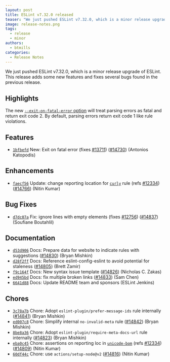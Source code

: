 ```yaml
---
layout: post
title: ESLint v7.32.0 released
teaser: "We just pushed ESLint v7.32.0, which is a minor release upgrade of ESLint. This release adds some new features and fixes several bugs found in the previous release."
image: release-notes.png
tags:
  - release
  - minor
authors:
  - btmills
categories:
  - Release Notes
---
```


We just pushed ESLint v7.32.0, which is a minor release upgrade of ESLint. This release adds some new features and fixes several bugs found in the previous release.

## Highlights

The new [`--exit-on-fatal-error` option](https://eslint.org/docs/user-guide/command-line-interface#--exit-on-fatal-error) will treat parsing errors as fatal and return exit code 2. By default, parsing errors return exit code 1 like rule violations.

## Features


* [`1bfbefd`](https://github.com/eslint/eslint/commit/1bfbefdaaf19ef32df42b89a3f5d32cff1e5b831) New: Exit on fatal error (fixes [#13711](https://github.com/eslint/eslint/issues/13711)) ([#14730](https://github.com/eslint/eslint/issues/14730)) (Antonios Katopodis)




## Enhancements


* [`faecf56`](https://github.com/eslint/eslint/commit/faecf56cdb4146b28bfa4f1980adb41b4d3614b1) Update: change reporting location for [`curly`](/docs/rules/curly) rule (refs [#12334](https://github.com/eslint/eslint/issues/12334)) ([#14766](https://github.com/eslint/eslint/issues/14766)) (Nitin Kumar)




## Bug Fixes


* [`d7dc07a`](https://github.com/eslint/eslint/commit/d7dc07a15e256cee9232183165e2f6102f2c0873) Fix: ignore lines with empty elements (fixes [#12756](https://github.com/eslint/eslint/issues/12756)) ([#14837](https://github.com/eslint/eslint/issues/14837)) (Soufiane Boutahlil)




## Documentation


* [`d53d906`](https://github.com/eslint/eslint/commit/d53d9064b9dd0dd6a8ea39e07b16310c8364db69) Docs: Prepare data for website to indicate rules with suggestions ([#14830](https://github.com/eslint/eslint/issues/14830)) (Bryan Mishkin)
* [`d28f2ff`](https://github.com/eslint/eslint/commit/d28f2ffb986e49d6da5c1d91215580591f4cfd35) Docs: Reference eslint-config-eslint to avoid potential for staleness ([#14805](https://github.com/eslint/eslint/issues/14805)) (Brett Zamir)
* [`f9c164f`](https://github.com/eslint/eslint/commit/f9c164f7b74ca73384c8c80eed5bdbe359b44f6c) Docs: New syntax issue template ([#14826](https://github.com/eslint/eslint/issues/14826)) (Nicholas C. Zakas)
* [`ed945bd`](https://github.com/eslint/eslint/commit/ed945bd662714b1917e9de71d5b322a28be9161b) Docs: fix multiple broken links ([#14833](https://github.com/eslint/eslint/issues/14833)) (Sam Chen)
* [`6641d88`](https://github.com/eslint/eslint/commit/6641d88e17d952a8e51df5e0d3882a842d4c3f35) Docs: Update README team and sponsors (ESLint Jenkins)








## Chores


* [`3c78a7b`](https://github.com/eslint/eslint/commit/3c78a7bff6044fd196ae3b737983e6744c6eb7c8) Chore: Adopt `eslint-plugin/prefer-message-ids` rule internally ([#14841](https://github.com/eslint/eslint/issues/14841)) (Bryan Mishkin)
* [`ed007c8`](https://github.com/eslint/eslint/commit/ed007c82ee9d2170c87500d98303554b5f90b915) Chore: Simplify internal `no-invalid-meta` rule ([#14842](https://github.com/eslint/eslint/issues/14842)) (Bryan Mishkin)
* [`8be8a36`](https://github.com/eslint/eslint/commit/8be8a36010145dfcd31cbdd4f781a91989e3b1bd) Chore: Adopt `eslint-plugin/require-meta-docs-url` rule internally ([#14823](https://github.com/eslint/eslint/issues/14823)) (Bryan Mishkin)
* [`eba0c45`](https://github.com/eslint/eslint/commit/eba0c4595c126a91f700d5f2e8723ec3f820a830) Chore: assertions on reporting loc in [`unicode-bom`](/docs/rules/unicode-bom) (refs [#12334](https://github.com/eslint/eslint/issues/12334)) ([#14809](https://github.com/eslint/eslint/issues/14809)) (Nitin Kumar)
* [`60df44c`](https://github.com/eslint/eslint/commit/60df44c79b0f74406119c0c040a360ca84e721fc) Chore: use `actions/setup-node@v2` ([#14816](https://github.com/eslint/eslint/issues/14816)) (Nitin Kumar)
